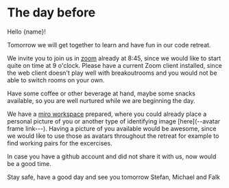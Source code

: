 # The day before

Hello {name}!

Tomorrow we will get together to learn and have fun in our code retreat.

We invite you to join us in [zoom](https://us02web.zoom.us/j/89931437006?pwd=VXcxblhEZExKa2lLQ2NXVnBQOENEUT09) already at 8:45, since we would like to start quite on time at 9 o'clock. Please have a current Zoom client installed, since the web client doesn't play well with breakoutrooms and you would not be able to switch rooms on your own. 

Have some coffee or other beverage at hand, maybe some snacks available, so you are well nurtured while we are beginning the day.

We have a [miro workspace](----) prepared, where you could already place a personal picture of you or another type of identifying image [here](--avatar frame link---). Having a picture of you available would be awesome, since we would like to use those as avatars throughout the retreat for example to find working pairs for the excercises.

In case you have a github account and did not share it with us, now would be a good time.

Stay safe, have a good day and see you tomorrow
Stefan, Michael and Falk
